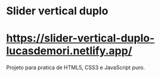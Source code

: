 # Slider vertical duplo
#  https://slider-vertical-duplo-lucasdemori.netlify.app/

Projeto para pratica de HTML5, CSS3 e JavaScript puro.
